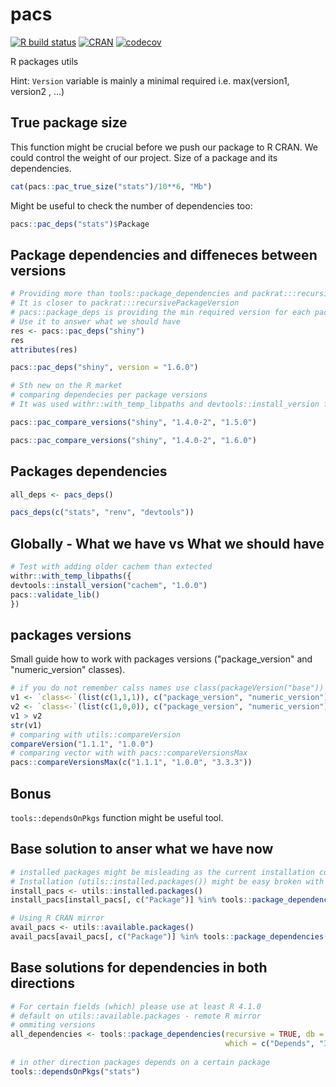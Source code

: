 # pacs
[![R build status](https://github.com/polkas/pacs/workflows/R-CMD-check/badge.svg)](https://github.com/polkas/pacs/actions)
[![CRAN](http://www.r-pkg.org/badges/version/pacs)](https://cran.r-project.org/package=pacs)
[![codecov](https://codecov.io/gh/Polkas/pacs/branch/master/graph/badge.svg)](https://codecov.io/gh/Polkas/pacs)

R packages utils

Hint: `Version` variable is mainly a minimal required i.e. max(version1, version2 , ...)

## True package size

This function might be crucial before we push our package to R CRAN.
We could control the weight of our project.
Size of a package and its dependencies.

```r
cat(pacs::pac_true_size("stats")/10**6, "Mb")
```

Might be useful to check the number of dependencies too:

```r
pacs::pac_deps("stats")$Package
```

## Package dependencies and diffeneces between versions

```r
# Providing more than tools::package_dependencies and packrat:::recursivePackageVersion
# It is closer to packrat:::recursivePackageVersion
# pacs::package_deps is providing the min required version for each package
# Use it to answer what we should have
res <- pacs::pac_deps("shiny")
res
attributes(res)

pacs::pac_deps("shiny", version = "1.6.0")

# Sth new on the R market
# comparing dependecies per package versions
# It was used withr::with_temp_libpaths and devtools::install_version for this task

pacs::pac_compare_versions("shiny", "1.4.0-2", "1.5.0")

pacs::pac_compare_versions("shiny", "1.4.0-2", "1.6.0")
```

## Packages dependencies

```r
all_deps <- pacs_deps()
```

```r
pacs_deps(c("stats", "renv", "devtools"))
```

## Globally - What we have vs What we should have 

```r
# Test with adding older cachem than extected
withr::with_temp_libpaths({
devtools::install_version("cachem", "1.0.0")
pacs::validate_lib()
})
```

## packages versions

Small guide how to work with packages versions ("package_version" and "numeric_version" classes).

```r
# if you do not remember calss names use class(packageVersion("base"))
v1 <- `class<-`(list(c(1,1,1)), c("package_version", "numeric_version"))
v2 <- `class<-`(list(c(1,0,0)), c("package_version", "numeric_version"))
v1 > v2
str(v1)
# comparing with utils::compareVersion
compareVersion("1.1.1", "1.0.0")
# comparing vector with with pacs::compareVersionsMax
pacs::compareVersionsMax(c("1.1.1", "1.0.0", "3.3.3"))
```

## Bonus

`tools::dependsOnPkgs` function might be useful tool.

## Base solution to anser what we have now

```r
# installed packages might be misleading as the current installation could be unhealthy
# Installation (utils::installed.packages()) might be easy broken with e.g. devtools::install_version
install_pacs <- utils::installed.packages()
install_pacs[install_pacs[, c("Package")] %in% tools::package_dependencies("shiny", db = install_pacs, recursive = T, which = c("Depends", "Imports", "LinkingTo"))[[1]], ][,c("Package", "Version")]

# Using R CRAN mirror
avail_pacs <- utils::available.packages()
avail_pacs[avail_pacs[, c("Package")] %in% tools::package_dependencies("shiny", db = avail_pacs, recursive = T, which = c("Depends", "Imports", "LinkingTo"))[[1]], ][,c("Package", "Version")]
```
 
## Base solutions for dependencies in both directions

```r
# For certain fields (which) please use at least R 4.1.0
# default on utils::available.packages - remote R mirror
# ommiting versions
all_dependencies <- tools::package_dependencies(recursive = TRUE, db = installed.packages(),
                                                which = c("Depends", "Imports", "LinkingTo"))
                                                
# in other direction packages depends on a certain package
tools::dependsOnPkgs("stats")
```

